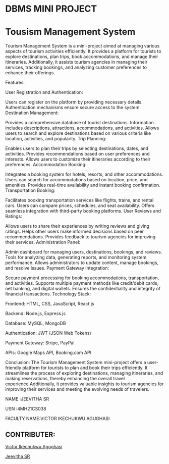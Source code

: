 # DBMS MINI PROJECT
# Tousism Management System
Tourism Management System is a mini-project aimed at managing various aspects of tourism activities efficiently. 
It provides a platform for tourists to explore destinations, plan trips, book accommodations, and manage their itineraries. Additionally, it assists tourism agencies in managing their services, tracking bookings, and analyzing customer preferences to enhance their offerings.

Features:

User Registration and Authentication:

Users can register on the platform by providing necessary details.
Authentication mechanisms ensure secure access to the system.
Destination Management:

Provides a comprehensive database of tourist destinations.
Information includes descriptions, attractions, accommodations, and activities.
Allows users to search and explore destinations based on various criteria like location, activities, and popularity.
Trip Planning:

Enables users to plan their trips by selecting destinations, dates, and activities.
Provides recommendations based on user preferences and interests.
Allows users to customize their itineraries according to their preferences.
Accommodation Booking:

Integrates a booking system for hotels, resorts, and other accommodations.
Users can search for accommodations based on location, price, and amenities.
Provides real-time availability and instant booking confirmation.
Transportation Booking:

Facilitates booking transportation services like flights, trains, and rental cars.
Users can compare prices, schedules, and seat availability.
Offers seamless integration with third-party booking platforms.
User Reviews and Ratings:

Allows users to share their experiences by writing reviews and giving ratings.
Helps other users make informed decisions based on peer recommendations.
Provides feedback to tourism agencies for improving their services.
Administration Panel:

Admin dashboard for managing users, destinations, bookings, and reviews.
Tools for analyzing data, generating reports, and monitoring system performance.
Allows administrators to update content, manage bookings, and resolve issues.
Payment Gateway Integration:

Secure payment processing for booking accommodations, transportation, and activities.
Supports multiple payment methods like credit/debit cards, net banking, and digital wallets.
Ensures the confidentiality and integrity of financial transactions.
Technology Stack:

Frontend: HTML, CSS, JavaScript, React.js

Backend: Node.js, Express.js

Database: MySQL, MongoDB

Authentication: JWT (JSON Web Tokens)

Payment Gateway: Stripe, PayPal

APIs: Google Maps API, Booking.com API

Conclusion:
The Tourism Management System mini-project offers a user-friendly platform for tourists to plan and book their trips efficiently. It streamlines the process of exploring destinations, managing itineraries, and making reservations, thereby enhancing the overall travel experience.Additionally, it provides valuable insights to tourism agencies for improving their services and meeting the evolving needs of travelers.


NAME :JEEVITHA SR

USN :4MH21CS038

FACULTY NAME:VICTOR IKECHUKWU AGUGHASI

## CONTRIBUTER:
[Victor Ikechukwu Agughasi](https://github.com/Victor-Ikechukwu)

[Jeevitha SR](https://github.com/jeevisr)
